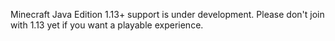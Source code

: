 Minecraft Java Edition 1.13+ support is under development. Please don't join with 1.13 yet if you want a playable experience.
